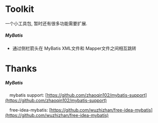 # Toolkit
一个小工具包, 暂时还有很多功能需要扩展.

##### MyBatis
- 通过侧栏箭头在 MyBatis XML文件和 Mapper文件之间相互跳转



# Thanks

##### MyBatis
&emsp;mybatis support: [https://github.com/zhaoqin102/mybatis-support](https://github.com/zhaoqin102/mybatis-support)

&emsp;free-idea-mybatis: [https://github.com/wuzhizhan/free-idea-mybatis](https://github.com/wuzhizhan/free-idea-mybatis)
